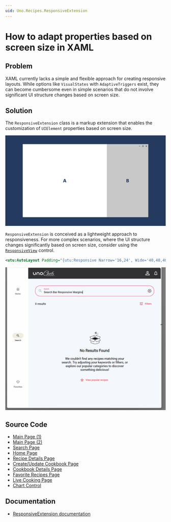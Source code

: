 ```yaml
---
uid: Uno.Recipes.ResponsiveExtension
---
```


# How to adapt properties based on screen size in XAML

## Problem

XAML currently lacks a simple and flexible approach for creating responsive layouts. While options like `VisualStates` with `AdaptiveTriggers` exist, they can become cumbersome even in simple scenarios that do not involve significant UI structure changes based on screen size.

## Solution

The `ResponsiveExtension` class is a markup extension that enables the customization of `UIElement` properties based on screen size.

![ResponsiveView Scenario](../assets/responsiveview-sample.gif)

`ResponsiveExtension` is conceived as a lightweight approach to responsiveness. For more complex scenarios, where the UI structure changes significantly based on screen size, consider using the [`ResponsiveView`](xref:Toolkit.Controls.ResponsiveView) control.

```xml
<utu:AutoLayout Padding="{utu:Responsive Narrow='16,24', Wide='40,40,40,24'}"
```

![Responsive Extension Animation"](../assets/responsiveextension-animated.gif)

## Source Code

- [Main Page (1)](https://github.com/unoplatform/uno.chefs/blob/139edc9eab65b322e219efb7572583551c40ad32/Chefs/Views/MainPage.xaml#L38-L39)
- [Main Page (2)](https://github.com/unoplatform/uno.chefs/blob/139edc9eab65b322e219efb7572583551c40ad32/Chefs/Views/MainPage.xaml#L69-L70)
- [Search Page](https://github.com/unoplatform/uno.chefs/blob/139edc9eab65b322e219efb7572583551c40ad32/Chefs/Views/SearchPage.xaml#L110-L111)
- [Home Page](https://github.com/unoplatform/uno.chefs/blob/139edc9eab65b322e219efb7572583551c40ad32/Chefs/Views/HomePage.xaml#L271-L272)
- [Recipe Details Page](https://github.com/unoplatform/uno.chefs/blob/139edc9eab65b322e219efb7572583551c40ad32/Chefs/Views/RecipeDetailsPage.xaml#L29-L30)
- [Create/Update Cookbook Page](https://github.com/unoplatform/uno.chefs/blob/139edc9eab65b322e219efb7572583551c40ad32/Chefs/Views/CreateUpdateCookbookPage.xaml#L23-L30)
- [Cookbook Details Page](https://github.com/unoplatform/uno.chefs/blob/139edc9eab65b322e219efb7572583551c40ad32/Chefs/Views/CookbookDetailPage.xaml#L23-L30)
- [Favorite Recipes Page](https://github.com/unoplatform/uno.chefs/blob/139edc9eab65b322e219efb7572583551c40ad32/Chefs/Views/FavoriteRecipesPage.xaml#L22-L29)
- [Live Cooking Page](https://github.com/unoplatform/uno.chefs/blob/139edc9eab65b322e219efb7572583551c40ad32/Chefs/Views/LiveCookingPage.xaml#L34)
- [Chart Control](https://github.com/unoplatform/uno.chefs/blob/139edc9eab65b322e219efb7572583551c40ad32/Chefs/Views/Controls/ChartControl.xaml#L36)

## Documentation

- [ResponsiveExtension documentation](xref:Toolkit.Helpers.ResponsiveExtension)
